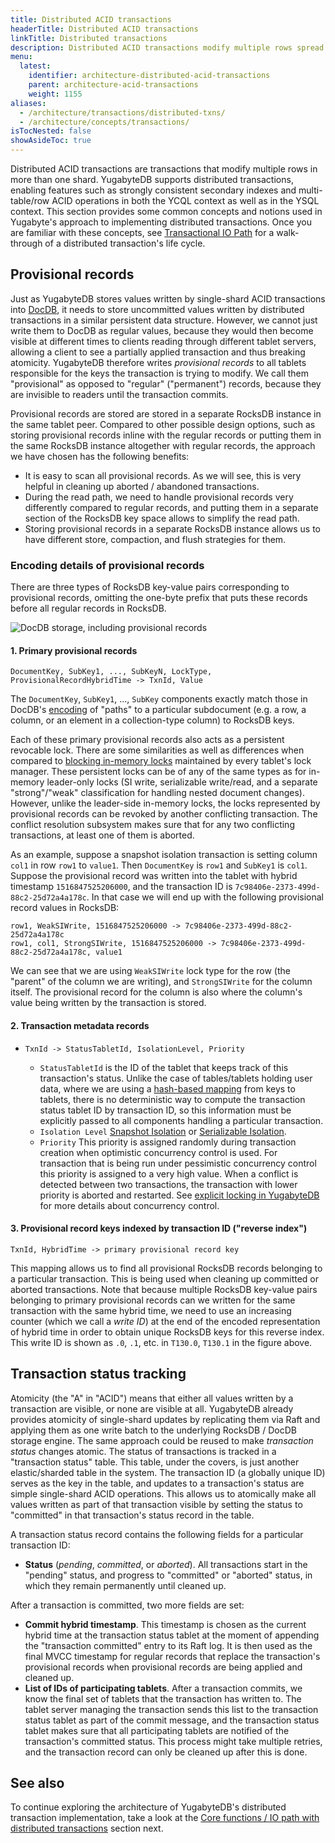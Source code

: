 ```yaml
---
title: Distributed ACID transactions
headerTitle: Distributed ACID transactions
linkTitle: Distributed transactions
description: Distributed ACID transactions modify multiple rows spread across multiple shards.
menu:
  latest:
    identifier: architecture-distributed-acid-transactions
    parent: architecture-acid-transactions
    weight: 1155
aliases:
  - /architecture/transactions/distributed-txns/
  - /architecture/concepts/transactions/
isTocNested: false
showAsideToc: true
---
```


Distributed ACID transactions are transactions that modify multiple rows in more than one shard. YugabyteDB supports distributed transactions, enabling features such as strongly consistent secondary indexes and multi-table/row ACID operations in both the YCQL context as well as in the YSQL context. This section provides some common concepts and notions used in Yugabyte's approach to implementing distributed transactions.  Once you are familiar with these concepts, see [Transactional IO Path](../transactional-io-path/) for a walk-through of a distributed transaction's life cycle.

## Provisional records

Just as YugabyteDB stores values written by single-shard ACID transactions into
[DocDB](../../concepts/docdb/persistence/), it needs to store uncommitted values written by
distributed transactions in a similar persistent data structure. However, we cannot just write them
to DocDB as regular values, because they would then become visible at different times to clients
reading through different tablet servers, allowing a client to see a partially applied transaction
and thus breaking atomicity.  YugabyteDB therefore writes *provisional records* to all tablets
responsible for the keys the transaction is trying to modify. We call them "provisional" as opposed
to "regular" ("permanent") records, because they are invisible to readers until the transaction
commits.

Provisional records are stored are stored in a separate RocksDB instance in the same tablet peer.
Compared to other possible design options, such as storing provisional records inline with the
regular records or putting them in the same RocksDB instance altogether with regular records, the
approach we have chosen has the following benefits:

- It is easy to scan all provisional records. As we will see, this is very helpful in cleaning up
    aborted / abandoned transactions.
- During the read path, we need to handle provisional records very differently compared to regular
    records, and putting them in a separate section of the RocksDB key space allows to simplify the
    read path.
- Storing provisional records in a separate RocksDB instance allows us to have different store,
 compaction, and flush strategies for them.

### Encoding details of provisional records

There are three types of RocksDB key-value pairs corresponding to provisional records, omitting
the one-byte prefix that puts these records before all regular records in RocksDB.

![DocDB storage, including provisional records](/images/architecture/txn/provisional_record_storage.svg)

#### 1. Primary provisional records

  ```
  DocumentKey, SubKey1, ..., SubKeyN, LockType, ProvisionalRecordHybridTime -> TxnId, Value
  ```

  The `DocumentKey`, `SubKey1`, ..., `SubKey` components exactly match those in DocDB's
  [encoding](../../concepts/docdb/persistence/#mapping-docdb-documents-to-rocksdb) of "paths" to
  a particular subdocument (e.g. a row, a column, or an element in a collection-type column) to
  RocksDB keys.

  Each of these primary provisional records also acts as a persistent revocable lock. There are some
  similarities as well as differences when compared to [blocking in-memory
  locks](../isolation-levels/) maintained by every tablet's lock
  manager. These persistent locks can be of any of the same types as for in-memory leader-only locks
  (SI write, serializable write/read, and a separate "strong"/"weak" classification for handling
  nested document changes).  However, unlike the leader-side in-memory locks, the locks represented
  by provisional records can be revoked by another conflicting transaction.  The conflict resolution
  subsystem makes sure that for any two conflicting transactions, at least one of them is aborted.

  As an example, suppose a snapshot isolation transaction is setting column `col1` in row `row1` to
  `value1`. Then `DocumentKey` is `row1` and `SubKey1` is `col1`. Suppose the provisional record was
  written into the tablet with hybrid timestamp `1516847525206000`, and the transaction ID is
  `7c98406e-2373-499d-88c2-25d72a4a178c`. In that case we will end up with the following provisional
  record values in RocksDB:

  ```
  row1, WeakSIWrite, 1516847525206000 -> 7c98406e-2373-499d-88c2-25d72a4a178c
  row1, col1, StrongSIWrite, 1516847525206000 -> 7c98406e-2373-499d-88c2-25d72a4a178c, value1
  ```

  We can see that we are using `WeakSIWrite` lock type for the row (the "parent" of the column we
  are writing), and `StrongSIWrite` for the column itself. The provisional record for the column is
  also where the column's value being written by the transaction is stored.

#### 2. Transaction metadata records

- `TxnId -> StatusTabletId, IsolationLevel, Priority`

  - `StatusTabletId` is the ID of the tablet that keeps track of this transaction's status.
    Unlike the case of tables/tablets holding user data, where we are using a [hash-based
    mapping](../../concepts/sharding/) from keys to tablets, there is no deterministic way
    to compute the transaction status tablet ID by transaction ID, so this information must be
    explicitly passed to all components handling a particular transaction.
  - `Isolation Level` [Snapshot Isolation](https://en.wikipedia.org/wiki/Snapshot_isolation) or
    [Serializable Isolation](https://en.wikipedia.org/wiki/Serializability).
  - `Priority` This priority is assigned randomly during transaction creation when optimistic
    concurrency control is used. For transaction that is being run under pessimistic concurrency
    control this priority is assigned to a very high value. When a conflict is detected between two
    transactions, the transaction with lower priority is aborted and restarted.
    See [explicit locking in YugabyteDB](../explicit-locking) for more details about concurrency
    control.

#### 3. Provisional record keys indexed by transaction ID ("reverse index")

```
TxnId, HybridTime -> primary provisional record key
```

  This mapping allows us to find all provisional RocksDB records belonging to a particular
  transaction. This is being used when cleaning up committed or aborted transactions. Note that
  because multiple RocksDB key-value pairs belonging to primary provisional records can we written
  for the same transaction with the same hybrid time, we need to use an increasing counter (which we
  call a *write ID*) at the end of the encoded representation of hybrid time in order to obtain
  unique RocksDB keys for this reverse index. This write ID is shown as `.0`, `.1`, etc. in
  `T130.0`, `T130.1` in the figure above.

## Transaction status tracking

Atomicity (the "A" in "ACID") means that either all values written by a transaction are visible, or
none are visible at all. YugabyteDB already provides atomicity of single-shard updates by
replicating them via Raft and applying them as one write batch to the underlying RocksDB / DocDB
storage engine. The same approach could be reused to make *transaction status* changes atomic.
The status of transactions is tracked in a "transaction status" table. This table, under the covers,
is just another elastic/sharded table in the system. The transaction ID (a globally unique ID)
serves as the key in the table, and updates to a transaction's status are simple single-shard ACID
operations. This allows us to atomically make all values written as part of that transaction visible
by setting the status to "committed" in that transaction's status record in the table.

A transaction status record contains the following fields for a particular transaction ID:

- **Status** (*pending*, *committed*, or *aborted*).
  All transactions start in the "pending" status, and progress to "committed" or "aborted" status,
  in which they remain permanently until cleaned up.

After a transaction is committed, two more fields are set:

- **Commit hybrid timestamp**. This timestamp is chosen as the current hybrid time at the
  transaction status tablet at the moment of appending the "transaction committed" entry to its
  Raft log. It is then used as the final MVCC timestamp for regular records that replace the
  transaction's provisional records when provisional records are being applied and cleaned up.
- **List of IDs of participating tablets**. After a transaction commits, we know the final set of
  tablets that the transaction has written to. The tablet server managing the transaction sends
  this list to the transaction status tablet as part of the commit message, and the transaction
  status tablet makes sure that all participating tablets are notified of the transaction's
  committed status. This process might take multiple retries, and the transaction record can only
  be cleaned up after this is done.

## See also

To continue exploring the architecture of YugabyteDB's distributed transaction implementation, take a look at the [Core functions / IO path with distributed transactions](../transactional-io-path/) section next.
